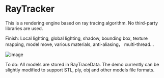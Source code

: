 # RayTracker
This is a rendering engine based on ray tracing algorithm. No third-party libraries are used.

Finish:
Local lighting, global lighting, shadow, bounding box, texture mapping, model move, various materials, anti-aliasing， multi-thread...

![image](https://github.com/baiyuntao00/Ray-Tracker/blob/main/output/ui.png)

To do:
All models are stored in RayTraceData. The demo currently can be slightly modified to support STL, ply, obj and other models file formats.
